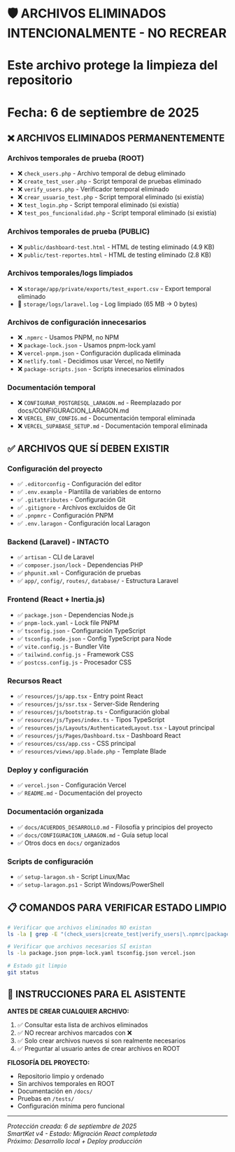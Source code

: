 # 🛡️ ARCHIVOS ELIMINADOS INTENCIONALMENTE - NO RECREAR
# Este archivo protege la limpieza del repositorio
# Fecha: 6 de septiembre de 2025

## ❌ ARCHIVOS ELIMINADOS PERMANENTEMENTE

### **Archivos temporales de prueba (ROOT)**
- ❌ `check_users.php` - Archivo temporal de debug eliminado
- ❌ `create_test_user.php` - Script temporal de pruebas eliminado  
- ❌ `verify_users.php` - Verificador temporal eliminado
- ❌ `crear_usuario_test.php` - Script temporal eliminado (si existía)
- ❌ `test_login.php` - Script temporal eliminado (si existía)
- ❌ `test_pos_funcionalidad.php` - Script temporal eliminado (si existía)

### **Archivos temporales de prueba (PUBLIC)**
- ❌ `public/dashboard-test.html` - HTML de testing eliminado (4.9 KB)
- ❌ `public/test-reportes.html` - HTML de testing eliminado (2.8 KB)

### **Archivos temporales/logs limpiados**
- ❌ `storage/app/private/exports/test_export.csv` - Export temporal eliminado
- 🧹 `storage/logs/laravel.log` - Log limpiado (65 MB → 0 bytes)

### **Archivos de configuración innecesarios**
- ❌ `.npmrc` - Usamos PNPM, no NPM
- ❌ `package-lock.json` - Usamos pnpm-lock.yaml
- ❌ `vercel-pnpm.json` - Configuración duplicada eliminada
- ❌ `netlify.toml` - Decidimos usar Vercel, no Netlify
- ❌ `package-scripts.json` - Scripts innecesarios eliminados

### **Documentación temporal**
- ❌ `CONFIGURAR_POSTGRESQL_LARAGON.md` - Reemplazado por docs/CONFIGURACION_LARAGON.md
- ❌ `VERCEL_ENV_CONFIG.md` - Documentación temporal eliminada
- ❌ `VERCEL_SUPABASE_SETUP.md` - Documentación temporal eliminada

## ✅ ARCHIVOS QUE SÍ DEBEN EXISTIR

### **Configuración del proyecto**
- ✅ `.editorconfig` - Configuración del editor
- ✅ `.env.example` - Plantilla de variables de entorno
- ✅ `.gitattributes` - Configuración Git
- ✅ `.gitignore` - Archivos excluidos de Git
- ✅ `.pnpmrc` - Configuración PNPM
- ✅ `.env.laragon` - Configuración local Laragon

### **Backend (Laravel) - INTACTO**
- ✅ `artisan` - CLI de Laravel
- ✅ `composer.json/lock` - Dependencias PHP
- ✅ `phpunit.xml` - Configuración de pruebas
- ✅ `app/`, `config/`, `routes/`, `database/` - Estructura Laravel

### **Frontend (React + Inertia.js)**
- ✅ `package.json` - Dependencias Node.js
- ✅ `pnpm-lock.yaml` - Lock file PNPM
- ✅ `tsconfig.json` - Configuración TypeScript
- ✅ `tsconfig.node.json` - Config TypeScript para Node
- ✅ `vite.config.js` - Bundler Vite
- ✅ `tailwind.config.js` - Framework CSS
- ✅ `postcss.config.js` - Procesador CSS

### **Recursos React**
- ✅ `resources/js/app.tsx` - Entry point React
- ✅ `resources/js/ssr.tsx` - Server-Side Rendering
- ✅ `resources/js/bootstrap.ts` - Configuración global
- ✅ `resources/js/Types/index.ts` - Tipos TypeScript
- ✅ `resources/js/Layouts/AuthenticatedLayout.tsx` - Layout principal
- ✅ `resources/js/Pages/Dashboard.tsx` - Dashboard React
- ✅ `resources/css/app.css` - CSS principal
- ✅ `resources/views/app.blade.php` - Template Blade

### **Deploy y configuración**
- ✅ `vercel.json` - Configuración Vercel
- ✅ `README.md` - Documentación del proyecto

### **Documentación organizada**
- ✅ `docs/ACUERDOS_DESARROLLO.md` - Filosofía y principios del proyecto
- ✅ `docs/CONFIGURACION_LARAGON.md` - Guía setup local
- ✅ Otros docs en `docs/` organizados

### **Scripts de configuración**
- ✅ `setup-laragon.sh` - Script Linux/Mac
- ✅ `setup-laragon.ps1` - Script Windows/PowerShell

## 📋 COMANDOS PARA VERIFICAR ESTADO LIMPIO

```bash
# Verificar que archivos eliminados NO existan
ls -la | grep -E "(check_users|create_test|verify_users|\.npmrc|package-lock\.json)"

# Verificar que archivos necesarios SÍ existan
ls -la package.json pnpm-lock.yaml tsconfig.json vercel.json

# Estado git limpio
git status
```

## 🤖 INSTRUCCIONES PARA EL ASISTENTE

**ANTES DE CREAR CUALQUIER ARCHIVO:**
1. ✅ Consultar esta lista de archivos eliminados
2. ✅ NO recrear archivos marcados con ❌
3. ✅ Solo crear archivos nuevos si son realmente necesarios
4. ✅ Preguntar al usuario antes de crear archivos en ROOT

**FILOSOFÍA DEL PROYECTO:**
- Repositorio limpio y ordenado
- Sin archivos temporales en ROOT
- Documentación en `/docs/`
- Pruebas en `/tests/`
- Configuración mínima pero funcional

---

*Protección creada: 6 de septiembre de 2025*  
*SmartKet v4 - Estado: Migración React completada*  
*Próximo: Desarrollo local + Deploy producción*
